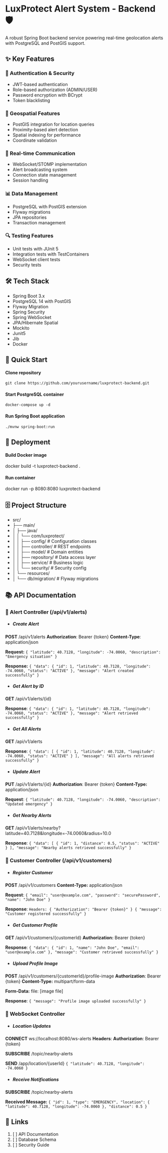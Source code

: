 # LuxProtect Alert System - Backend 🛡️

A robust Spring Boot backend service powering real-time geolocation alerts with PostgreSQL and PostGIS support.

## ✨ Key Features

### 🔐 Authentication & Security

* JWT-based authentication
* Role-based authorization (ADMIN/USER)
* Password encryption with BCrypt
* Token blacklisting

### 📍 Geospatial Features

* PostGIS integration for location queries
* Proximity-based alert detection
* Spatial indexing for performance
* Coordinate validation

### 🔄 Real-time Communication

* WebSocket/STOMP implementation
* Alert broadcasting system
* Connection state management
* Session handling

### 📊 Data Management

* PostgreSQL with PostGIS extension
* Flyway migrations
* JPA repositories
* Transaction management

### 🔍 Testing Features

* Unit tests with JUnit 5
* Integration tests with TestContainers
* WebSocket client tests
* Security tests

## 🛠️ Tech Stack

* Spring Boot 3.x
* PostgreSQL 14 with PostGIS
* Flyway Migration
* Spring Security
* Spring WebSocket
* JPA/Hibernate Spatial
* Mockito
* Junit5
* Jib
* Docker

## 🚀 Quick Start

#### Clone repository

`git clone https://github.com/yourusername/luxprotect-backend.git`

#### Start PostgreSQL container

`docker-compose up -d`

#### Run Spring Boot application

`./mvnw spring-boot:run`

## 🚀 Deployment
#### Build Docker image
docker build -t luxprotect-backend .

#### Run container
docker run -p 8080:8080 luxprotect-backend

## 🗄️ Project Structure

* src/
* ├── main/
* │   ├── java/
* │   │   └── com/luxprotect/
* │   │       ├── config/          # Configuration classes
* │   │       ├── controller/      # REST endpoints
* │   │       ├── model/          # Domain entities
* │   │       ├── repository/     # Data access layer
* │   │       ├── service/        # Business logic
* │   │       └── security/       # Security config
* │   └── resources/
* │       └── db/migration/      # Flyway migrations


## 📚 API Documentation

### 🎯 Alert Controller (/api/v1/alerts)

* ##### **Create Alert**

**POST** /api/v1/alerts
**Authorization**: Bearer {token}
**Content-Type**: application/json

**Request:**
`{
"latitude": 40.7128,
"longitude": -74.0060,
"description": "Emergency situation"
}`

**Response:**
`{
"data": {
"id": 1,
"latitude": 40.7128,
"longitude": -74.0060,
"status": "ACTIVE"
},
"message": "Alert created successfully"
}`

* ##### **Get Alert by ID**

**GET** /api/v1/alerts/{id}

**Response**:
`{
"data": {
"id": 1,
"latitude": 40.7128,
"longitude": -74.0060,
"status": "ACTIVE"
},
"message": "Alert retrieved successfully"
}`

* ##### **Get All Alerts**

**GET** /api/v1/alerts

**Response**:
`{
"data": [
{
"id": 1,
"latitude": 40.7128,
"longitude": -74.0060,
"status": "ACTIVE"
}
],
"message": "All alerts retrieved successfully"
}`

* ##### **Update Alert**

**PUT** /api/v1/alerts/{id}
**Authorization**: Bearer {token}
**Content-Type:** application/json

**Request**:
`{
"latitude": 40.7128,
"longitude": -74.0060,
"description": "Updated emergency"
}`

* ##### **Get Nearby Alerts**

**GET** /api/v1/alerts/nearby?latitude=40.7128&longitude=-74.0060&radius=10.0

**Response**:
`{
"data": [
{
"id": 1,
"distance": 0.5,
"status": "ACTIVE"
}
],
"message": "Nearby alerts retrieved successfully"
}`

### 👤 Customer Controller (/api/v1/customers)

* ##### **Register Customer**

**POST** /api/v1/customers
**Content-Type:** application/json

**Request**:
`{
"email": "user@example.com",
"password": "securePassword",
"name": "John Doe"
}`

**Response**:
`Headers: {
"Authorization": "Bearer {token}"
}
{
"message": "Customer registered successfully"
}
`
* ##### **Get Customer Profile**

**GET** /api/v1/customers/{customerId}
**Authorization:** Bearer {token}

**Response**:
`{
"data": {
"id": 1,
"name": "John Doe",
"email": "user@example.com"
},
"message": "Customer retrieved successfully"
}`

* ##### **Upload Profile Image**

**POST** /api/v1/customers/{customerId}/profile-image
**Authorization**: Bearer {token}
**Content-Type:** multipart/form-data

**Form-Data:**
file: [image file]

**Response**:
`{
"message": "Profile image uploaded successfully"
}`

### 🔄 WebSocket Controller

* ##### **Location Updates**

**CONNECT** ws://localhost:8080/ws-alerts
**Headers**:
**Authorization**: Bearer {token}

**SUBSCRIBE** /topic/nearby-alerts

**SEND** /app/location/{userId}
`{
"latitude": 40.7128,
"longitude": -74.0060
}`

* ##### **Receive Notifications**

**SUBSCRIBE** /topic/nearby-alerts

**Received Message:**
`{
"id": 1,
"type": "EMERGENCY",
"location": {
"latitude": 40.7128,
"longitude": -74.0060
},
"distance": 0.5
}`

##   🔗 Links

1. [ ] API Documentation
2. [ ] Database Schema
3. [ ] Security Guide